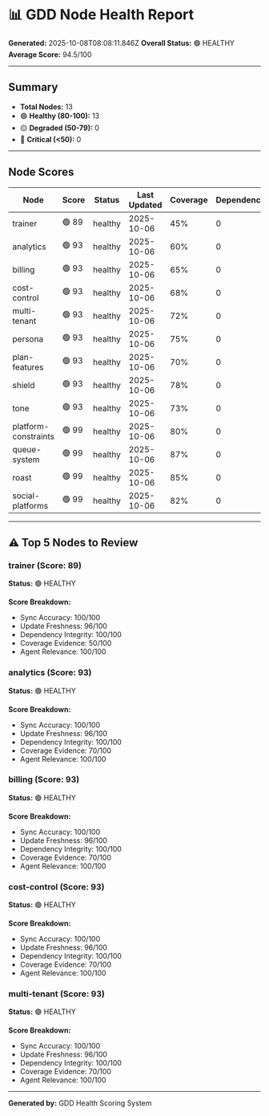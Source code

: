 # 📊 GDD Node Health Report

**Generated:** 2025-10-08T08:08:11.846Z
**Overall Status:** 🟢 HEALTHY
**Average Score:** 94.5/100

---

## Summary

- **Total Nodes:** 13
- 🟢 **Healthy (80-100):** 13
- 🟡 **Degraded (50-79):** 0
- 🔴 **Critical (<50):** 0

---

## Node Scores

| Node | Score | Status | Last Updated | Coverage | Dependencies | Issues |
|------|-------|--------|--------------|----------|--------------|--------|
| trainer | 🟢 89 | healthy | 2025-10-06 | 45% | 0 | 0 |
| analytics | 🟢 93 | healthy | 2025-10-06 | 60% | 0 | 0 |
| billing | 🟢 93 | healthy | 2025-10-06 | 65% | 0 | 0 |
| cost-control | 🟢 93 | healthy | 2025-10-06 | 68% | 0 | 0 |
| multi-tenant | 🟢 93 | healthy | 2025-10-06 | 72% | 0 | 0 |
| persona | 🟢 93 | healthy | 2025-10-06 | 75% | 0 | 0 |
| plan-features | 🟢 93 | healthy | 2025-10-06 | 70% | 0 | 0 |
| shield | 🟢 93 | healthy | 2025-10-06 | 78% | 0 | 0 |
| tone | 🟢 93 | healthy | 2025-10-06 | 73% | 0 | 0 |
| platform-constraints | 🟢 99 | healthy | 2025-10-06 | 80% | 0 | 0 |
| queue-system | 🟢 99 | healthy | 2025-10-06 | 87% | 0 | 0 |
| roast | 🟢 99 | healthy | 2025-10-06 | 85% | 0 | 0 |
| social-platforms | 🟢 99 | healthy | 2025-10-06 | 82% | 0 | 0 |

---

## ⚠️ Top 5 Nodes to Review

### trainer (Score: 89)

**Status:** 🟢 HEALTHY

**Score Breakdown:**
- Sync Accuracy: 100/100
- Update Freshness: 96/100
- Dependency Integrity: 100/100
- Coverage Evidence: 50/100
- Agent Relevance: 100/100


### analytics (Score: 93)

**Status:** 🟢 HEALTHY

**Score Breakdown:**
- Sync Accuracy: 100/100
- Update Freshness: 96/100
- Dependency Integrity: 100/100
- Coverage Evidence: 70/100
- Agent Relevance: 100/100


### billing (Score: 93)

**Status:** 🟢 HEALTHY

**Score Breakdown:**
- Sync Accuracy: 100/100
- Update Freshness: 96/100
- Dependency Integrity: 100/100
- Coverage Evidence: 70/100
- Agent Relevance: 100/100


### cost-control (Score: 93)

**Status:** 🟢 HEALTHY

**Score Breakdown:**
- Sync Accuracy: 100/100
- Update Freshness: 96/100
- Dependency Integrity: 100/100
- Coverage Evidence: 70/100
- Agent Relevance: 100/100


### multi-tenant (Score: 93)

**Status:** 🟢 HEALTHY

**Score Breakdown:**
- Sync Accuracy: 100/100
- Update Freshness: 96/100
- Dependency Integrity: 100/100
- Coverage Evidence: 70/100
- Agent Relevance: 100/100


---

**Generated by:** GDD Health Scoring System
